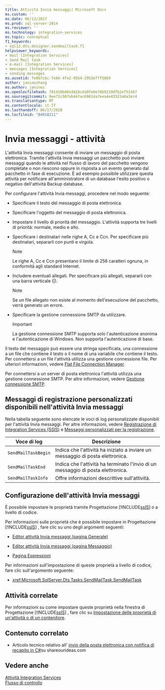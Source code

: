 ```yaml
---
title: Attività Invia messaggi| Microsoft Docs
ms.custom: ''
ms.date: 06/13/2017
ms.prod: sql-server-2014
ms.reviewer: ''
ms.technology: integration-services
ms.topic: conceptual
f1_keywords:
- sql12.dts.designer.sendmailtask.f1
helpviewer_keywords:
- mail [Integration Services]
- Send Mail task
- e-mail [Integration Services]
- messages [Integration Services]
- sending messages
ms.assetid: fe0b7cbc-fe8e-4fe2-95b4-2953efff5869
author: janinezhang
ms.author: janinez
ms.openlocfilehash: 701416b401d428cda9fe0e78b9219dfb2ef53167
ms.sourcegitcommit: 9ee72c507ab447ac69014a7eea4e43523a0a3ec4
ms.translationtype: MT
ms.contentlocale: it-IT
ms.lasthandoff: 06/17/2020
ms.locfileid: "84918211"
---
```

# <a name="send-mail-task"></a>Invia messaggi - attività
  L'attività Invia messaggi consente di inviare un messaggio di posta elettronica. Tramite l'attività Invia messaggi un pacchetto può inviare messaggi quando le attività nel flusso di lavoro del pacchetto vengono completate o non riescono oppure in risposta a un evento generato dal pacchetto in fase di esecuzione. È ad esempio possibile utilizzare questa attività per notificare all'amministratore di un database l'esito positivo o negativo dell'attività Backup database.  
  
 Per configurare l'attività Invia messaggi, procedere nel modo seguente:  
  
-   Specificare il testo del messaggio di posta elettronica.  
  
-   Specificare l'oggetto del messaggio di posta elettronica.  
  
-   Impostare il livello di priorità del messaggio. L'attività supporta tre livelli di priorità: normale, medio e alto.  
  
-   Specificare i destinatari nelle righe A, Cc e Ccn. Per specificare più destinatari, separarli con punti e virgola.  
  
    > [!NOTE]  
    >  Le righe A, Cc e Ccn presentano il limite di 256 caratteri ognuna, in conformità agli standard Internet.  
  
-   Includere eventuali allegati. Per specificare più allegati, separarli con una barra verticale (|).  
  
    > [!NOTE]  
    >  Se un file allegato non esiste al momento dell'esecuzione del pacchetto, verrà generato un errore.  
  
-   Specificare la gestione connessione SMTP da utilizzare.  
  
    > [!IMPORTANT]  
    >  La gestione connessione SMTP supporta solo l'autenticazione anonima e l'autenticazione di Windows. Non supporta l'autenticazione di base.  
  
 Il testo del messaggio può essere una stringa specificata, una connessione a un file che contiene il testo o il nome di una variabile che contiene il testo. Per connettersi a un file l'attività utilizza una gestione connessione file. Per ulteriori informazioni, vedere [Flat File Connection Manager](../connection-manager/file-connection-manager.md).  
  
 Per connettersi a un server di posta elettronica l'attività utilizza una gestione connessione SMTP. Per altre informazioni, vedere [Gestione connessione SMTP](../connection-manager/smtp-connection-manager.md).  
  
## <a name="custom-logging-messages-available-on-the-send-mail-task"></a>Messaggi di registrazione personalizzati disponibili nell'attività Invia messaggi  
 Nella tabella seguente sono elencate le voci di log personalizzate disponibili per l'attività Invia messaggi. Per altre informazioni, vedere [Registrazione di Integration Services &#40;SSIS&#41;](../performance/integration-services-ssis-logging.md) e [Messaggi personalizzati per la registrazione](../custom-messages-for-logging.md).  
  
|Voce di log|Descrizione|  
|---------------|-----------------|  
|`SendMailTaskBegin`|Indica che l'attività ha iniziato a inviare un messaggio di posta elettronica.|  
|`SendMailTaskEnd`|Indica che l'attività ha terminato l'invio di un messaggio di posta elettronica.|  
|`SendMailTaskInfo`|Offre informazioni descrittive sull'attività.|  
  
## <a name="configuring-the-send-mail-task"></a>Configurazione dell'attività Invia messaggi  
 È possibile impostare le proprietà tramite Progettazione [!INCLUDE[ssIS](../../includes/ssis-md.md)] o a livello di codice.  
  
 Per informazioni sulle proprietà che è possibile impostare in Progettazione [!INCLUDE[ssIS](../../includes/ssis-md.md)] , fare clic su uno degli argomenti seguenti:  
  
-   [Editor attività Invia messaggi &#40;pagina Generale&#41;](../general-page-of-integration-services-designers-options.md)  
  
-   [Editor attività Invia messaggi &#40;pagina Messaggio&#41;](../send-mail-task-editor-mail-page.md)  
  
-   [Pagina Espressioni](../expressions/expressions-page.md)  
  
 Per informazioni sull'impostazione di queste proprietà a livello di codice, fare clic sull'argomento seguente:  
  
-   <xref:Microsoft.SqlServer.Dts.Tasks.SendMailTask.SendMailTask>  
  
## <a name="related-tasks"></a>Attività correlate  
 Per informazioni su come impostare queste proprietà nella finestra di Progettazione [!INCLUDE[ssIS](../../includes/ssis-md.md)] , fare clic su [Impostazione delle proprietà di un'attività o di un contenitore](../set-the-properties-of-a-task-or-container.md).  
  
## <a name="related-content"></a>Contenuto correlato  
  
-   Articolo tecnico relativo all' [invio della posta elettronica con notifica di recapito in C#](https://go.microsoft.com/fwlink/?LinkId=237625)su shareourideas.com  
  
## <a name="see-also"></a>Vedere anche  
 [Attività Integration Services](integration-services-tasks.md)   
 [Flusso di controllo](control-flow.md)  
  
  
